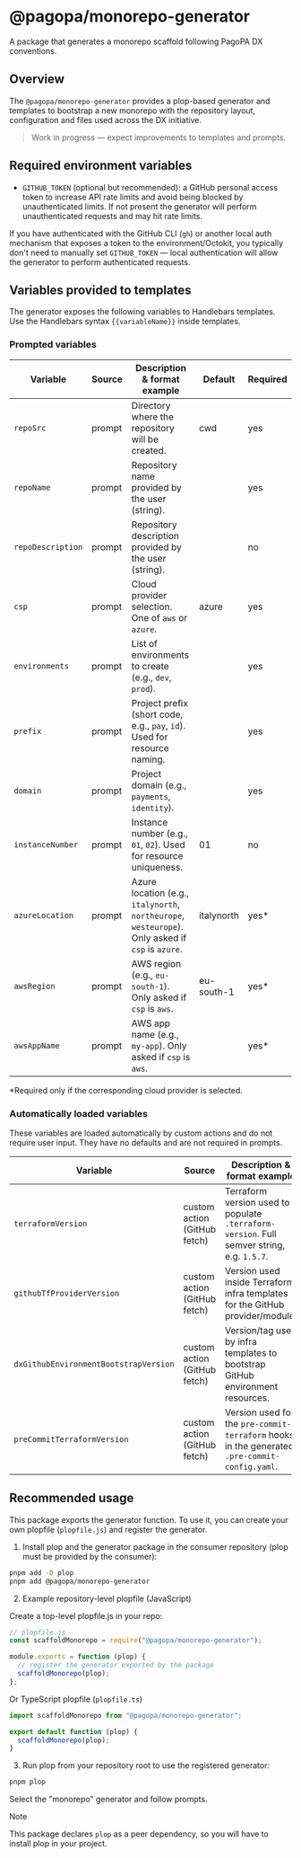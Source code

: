 # @pagopa/monorepo-generator

A package that generates a monorepo scaffold following PagoPA DX conventions.

## Overview

The `@pagopa/monorepo-generator` provides a plop-based generator and templates to bootstrap a new monorepo with the repository layout, configuration and files used across the DX initiative.

> Work in progress — expect improvements to templates and prompts.

## Required environment variables

- `GITHUB_TOKEN` (optional but recommended): a GitHub personal access token to increase API rate limits and avoid being blocked by unauthenticated limits. If not present the generator will perform unauthenticated requests and may hit rate limits.

If you have authenticated with the GitHub CLI (`gh`) or another local auth mechanism that exposes a token to the environment/Octokit, you typically don't need to manually set `GITHUB_TOKEN` — local authentication will allow the generator to perform authenticated requests.

## Variables provided to templates

The generator exposes the following variables to Handlebars templates. Use the Handlebars syntax `{{variableName}}` inside templates.

### Prompted variables

| Variable          | Source | Description & format example                                                                      | Default    | Required |
| ----------------- | ------ | ------------------------------------------------------------------------------------------------- | ---------- | -------- |
| `repoSrc`         | prompt | Directory where the repository will be created.                                                   | cwd        | yes      |
| `repoName`        | prompt | Repository name provided by the user (string).                                                    |            | yes      |
| `repoDescription` | prompt | Repository description provided by the user (string).                                             |            | no       |
| `csp`             | prompt | Cloud provider selection. One of `aws` or `azure`.                                                | azure      | yes      |
| `environments`    | prompt | List of environments to create (e.g., `dev`, `prod`).                                             |            | yes      |
| `prefix`          | prompt | Project prefix (short code, e.g., `pay`, `id`). Used for resource naming.                         |            | yes      |
| `domain`          | prompt | Project domain (e.g., `payments`, `identity`).                                                    |            | yes      |
| `instanceNumber`  | prompt | Instance number (e.g., `01`, `02`). Used for resource uniqueness.                                 | 01         | no       |
| `azureLocation`   | prompt | Azure location (e.g., `italynorth`, `northeurope`, `westeurope`). Only asked if `csp` is `azure`. | italynorth | yes\*    |
| `awsRegion`       | prompt | AWS region (e.g., `eu-south-1`). Only asked if `csp` is `aws`.                                    | eu-south-1 | yes\*    |
| `awsAppName`      | prompt | AWS app name (e.g., `my-app`). Only asked if `csp` is `aws`.                                      |            | yes\*    |

\*Required only if the corresponding cloud provider is selected.

### Automatically loaded variables

These variables are loaded automatically by custom actions and do not require user input. They have no defaults and are not required in prompts.

| Variable                              | Source                       | Description & format example                                                                  |
| ------------------------------------- | ---------------------------- | --------------------------------------------------------------------------------------------- |
| `terraformVersion`                    | custom action (GitHub fetch) | Terraform version used to populate `.terraform-version`. Full semver string, e.g. `1.5.7`.    |
| `githubTfProviderVersion`             | custom action (GitHub fetch) | Version used inside Terraform infra templates for the GitHub provider/module.                 |
| `dxGithubEnvironmentBootstrapVersion` | custom action (GitHub fetch) | Version/tag used by infra templates to bootstrap GitHub environment resources.                |
| `preCommitTerraformVersion`           | custom action (GitHub fetch) | Version used for the `pre-commit-terraform` hooks in the generated `.pre-commit-config.yaml`. |

## Recommended usage

This package exports the generator function. To use it, you can create your own plopfile (`plopfile.js`) and register the generator.

1. Install plop and the generator package in the consumer repository (plop must be provided by the consumer):

```sh
pnpm add -D plop
pnpm add @pagopa/monorepo-generator
```

2. Example repository-level plopfile (JavaScript)

Create a top-level plopfile.js in your repo:

```js
// plopfile.js
const scaffoldMonorepo = require("@pagopa/monorepo-generator");

module.exports = function (plop) {
  // register the generator exported by the package
  scaffoldMonorepo(plop);
};
```

Or TypeScript plopfile (`plopfile.ts`)

```ts
import scaffoldMonorepo from "@pagopa/monorepo-generator";

export default function (plop) {
  scaffoldMonorepo(plop);
}
```

3. Run plop from your repository root to use the registered generator:

```sh
pnpm plop
```

Select the "monorepo" generator and follow prompts.

> [!NOTE]
> This package declares `plop` as a peer dependency, so you will have to install plop in your project.
